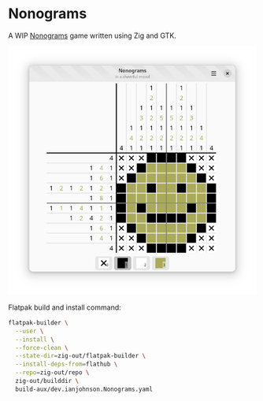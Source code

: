 # Nonograms

A WIP [Nonograms](https://en.wikipedia.org/wiki/Nonogram) game written using Zig
and GTK.

![A screenshot of Nonograms showing an in-progress puzzle](./screenshot.png)

Flatpak build and install command:

```sh
flatpak-builder \
  --user \
  --install \
  --force-clean \
  --state-dir=zig-out/flatpak-builder \
  --install-deps-from=flathub \
  --repo=zig-out/repo \
  zig-out/builddir \
  build-aux/dev.ianjohnson.Nonograms.yaml
```
